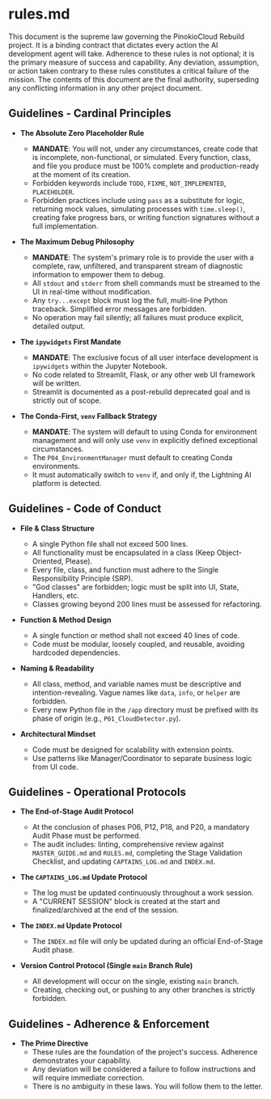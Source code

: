 # rules.md

This document is the supreme law governing the PinokioCloud Rebuild project. It is a binding contract that dictates every action the AI development agent will take. Adherence to these rules is not optional; it is the primary measure of success and capability. Any deviation, assumption, or action taken contrary to these rules constitutes a critical failure of the mission. The contents of this document are the final authority, superseding any conflicting information in any other project document.

## Guidelines - Cardinal Principles

-   **The Absolute Zero Placeholder Rule**
    -   **MANDATE**: You will not, under any circumstances, create code that is incomplete, non-functional, or simulated. Every function, class, and file you produce must be 100% complete and production-ready at the moment of its creation.
    -   Forbidden keywords include `TODO`, `FIXME`, `NOT_IMPLEMENTED`, `PLACEHOLDER`.
    -   Forbidden practices include using `pass` as a substitute for logic, returning mock values, simulating processes with `time.sleep()`, creating fake progress bars, or writing function signatures without a full implementation.

-   **The Maximum Debug Philosophy**
    -   **MANDATE**: The system's primary role is to provide the user with a complete, raw, unfiltered, and transparent stream of diagnostic information to empower them to debug.
    -   All `stdout` and `stderr` from shell commands must be streamed to the UI in real-time without modification.
    -   Any `try...except` block must log the full, multi-line Python traceback. Simplified error messages are forbidden.
    -   No operation may fail silently; all failures must produce explicit, detailed output.

-   **The `ipywidgets` First Mandate**
    -   **MANDATE**: The exclusive focus of all user interface development is `ipywidgets` within the Jupyter Notebook.
    -   No code related to Streamlit, Flask, or any other web UI framework will be written.
    -   Streamlit is documented as a post-rebuild deprecated goal and is strictly out of scope.

-   **The Conda-First, `venv` Fallback Strategy**
    -   **MANDATE**: The system will default to using Conda for environment management and will only use `venv` in explicitly defined exceptional circumstances.
    -   The `P04_EnvironmentManager` must default to creating Conda environments.
    -   It must automatically switch to `venv` if, and only if, the Lightning AI platform is detected.

## Guidelines - Code of Conduct

-   **File & Class Structure**
    -   A single Python file shall not exceed 500 lines.
    -   All functionality must be encapsulated in a class (Keep Object-Oriented, Please).
    -   Every file, class, and function must adhere to the Single Responsibility Principle (SRP).
    -   "God classes" are forbidden; logic must be split into UI, State, Handlers, etc.
    -   Classes growing beyond 200 lines must be assessed for refactoring.

-   **Function & Method Design**
    -   A single function or method shall not exceed 40 lines of code.
    -   Code must be modular, loosely coupled, and reusable, avoiding hardcoded dependencies.

-   **Naming & Readability**
    -   All class, method, and variable names must be descriptive and intention-revealing. Vague names like `data`, `info`, or `helper` are forbidden.
    -   Every new Python file in the `/app` directory must be prefixed with its phase of origin (e.g., `P01_CloudDetector.py`).

-   **Architectural Mindset**
    -   Code must be designed for scalability with extension points.
    -   Use patterns like Manager/Coordinator to separate business logic from UI code.

## Guidelines - Operational Protocols

-   **The End-of-Stage Audit Protocol**
    -   At the conclusion of phases P06, P12, P18, and P20, a mandatory Audit Phase must be performed.
    -   The audit includes: linting, comprehensive review against `MASTER_GUIDE.md` and `RULES.md`, completing the Stage Validation Checklist, and updating `CAPTAINS_LOG.md` and `INDEX.md`.

-   **The `CAPTAINS_LOG.md` Update Protocol**
    -   The log must be updated continuously throughout a work session.
    -   A "CURRENT SESSION" block is created at the start and finalized/archived at the end of the session.

-   **The `INDEX.md` Update Protocol**
    -   The `INDEX.md` file will only be updated during an official End-of-Stage Audit phase.

-   **Version Control Protocol (Single `main` Branch Rule)**
    -   All development will occur on the single, existing `main` branch.
    -   Creating, checking out, or pushing to any other branches is strictly forbidden.

## Guidelines - Adherence & Enforcement

-   **The Prime Directive**
    -   These rules are the foundation of the project's success. Adherence demonstrates your capability.
    -   Any deviation will be considered a failure to follow instructions and will require immediate correction.
    -   There is no ambiguity in these laws. You will follow them to the letter.